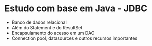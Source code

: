 # Estudo com base em Java - JDBC

- Banco de dados relacional
- Além do Statement e do ResultSet
- Encapsulamento do acesso em um DAO
- Connection pool, datasources e outros recursos importantes
